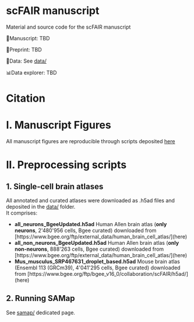 # scFAIR manuscript
Material and source code for the scFAIR manuscript

📰Manuscript: TBD

📜Preprint: TBD

📅Data: See [data/](./data/)

📊Data explorer: TBD

# Citation

# I. Manuscript Figures

All manuscript figures are reproducible through scripts deposited [here](./figures/)

# II. Preprocessing scripts

## 1. Single-cell brain atlases
All annotated and curated atlases were downloaded as .h5ad files and deposited in the [data/](./data/) folder.<br/>
It comprises:
<ul>
  <li><b>all_neurons_BgeeUpdated.h5ad</b> Human Allen brain atlas (<b>only neurons</b>, 2'480'956 cells, Bgee curated) downloaded from [https://www.bgee.org/ftp/external_data/human_brain_cell_atlas/](here)</li>
  <li><b>all_non_neurons_BgeeUpdated.h5ad</b> Human Allen brain atlas (<b>only non-neurons</b>, 888'263 cells, Bgee curated) downloaded from [https://www.bgee.org/ftp/external_data/human_brain_cell_atlas/](here)</li>
  <li><b>Mus_musculus_SRP467631_droplet_based.h5ad</b> Mouse brain atlas (Ensembl 113 (GRCm39), 4'041'295 cells, Bgee curated) downloaded from [https://www.bgee.org/ftp/bgee_v16_0/collaboration/scFAIR/h5ad/](here)</li>
</ul>

## 2. Running SAMap

See [samap/](./samap) dedicated page.

